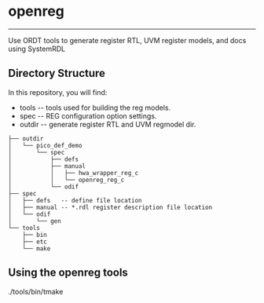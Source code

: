 # openreg
---
Use ORDT tools to generate register RTL, UVM register models, and docs using SystemRDL

## Directory Structure

In this repository, you will find:
  * tools -- tools used for building the reg models.
  * spec -- REG configuration option settings.
  * outdir -- generate register RTL and UVM regmodel dir.

```
├── outdir
│   └── pico_def_demo
│       └── spec
│           ├── defs
│           ├── manual
│           │   ├── hwa_wrapper_reg_c
│           │   └── openreg_reg_c
│           └── odif
├── spec
│   ├── defs   -- define file location
│   ├── manual -- *.rdl register description file location
│   └── odif
│       └── gen
└── tools
    ├── bin
    ├── etc
    └── make
```

## Using the openreg tools
   ./tools/bin/tmake 
